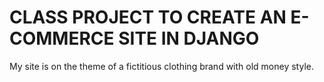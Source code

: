 # CLASS PROJECT TO CREATE AN E-COMMERCE SITE IN DJANGO

My site is on the theme of a fictitious clothing brand with old money style.
